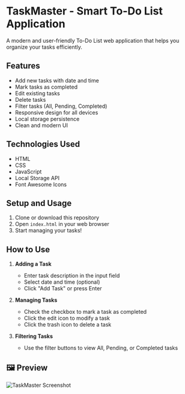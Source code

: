 # TaskMaster - Smart To-Do List Application

A modern and user-friendly To-Do List web application that helps you organize your tasks efficiently.

## Features

- Add new tasks with date and time
- Mark tasks as completed
- Edit existing tasks
- Delete tasks
- Filter tasks (All, Pending, Completed)
- Responsive design for all devices
- Local storage persistence
- Clean and modern UI

## Technologies Used

- HTML
- CSS
- JavaScript
- Local Storage API
- Font Awesome Icons

## Setup and Usage

1. Clone or download this repository
2. Open `index.html` in your web browser
3. Start managing your tasks!

## How to Use

1. **Adding a Task**
   - Enter task description in the input field
   - Select date and time (optional)
   - Click "Add Task" or press Enter

2. **Managing Tasks**
   - Check the checkbox to mark a task as completed
   - Click the edit icon to modify a task
   - Click the trash icon to delete a task

3. **Filtering Tasks**
   - Use the filter buttons to view All, Pending, or Completed tasks
  

## 🖼️ Preview
![TaskMaster Screenshot]([index.html](https://github.com/KSanju10/TO-DO-WEB-APP/edit/main/README.md#:~:text=image.jpg))
